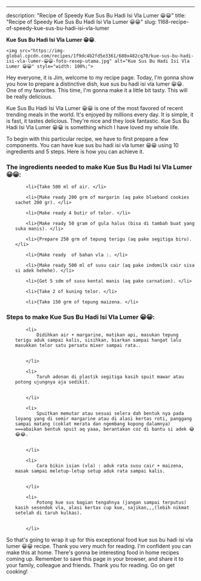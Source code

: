 ---
description: "Recipe of Speedy Kue Sus Bu Hadi Isi Vla Lumer 😀😀"
title: "Recipe of Speedy Kue Sus Bu Hadi Isi Vla Lumer 😀😀"
slug: 1168-recipe-of-speedy-kue-sus-bu-hadi-isi-vla-lumer

<p>
	<strong>Kue Sus Bu Hadi Isi Vla Lumer 😀😀</strong>. 
	
</p>
<p>
	
	<img src="https://img-global.cpcdn.com/recipes/1f9dc4b2fd5e3361/680x482cq70/kue-sus-bu-hadi-isi-vla-lumer-😀😀-foto-resep-utama.jpg" alt="Kue Sus Bu Hadi Isi Vla Lumer 😀😀" style="width: 100%;">
	
	
</p>
<p>
	Hey everyone, it is Jim, welcome to my recipe page. Today, I'm gonna show you how to prepare a distinctive dish, kue sus bu hadi isi vla lumer 😀😀. One of my favorites. This time, I'm gonna make it a little bit tasty. This will be really delicious.
</p>
	
<p>
	Kue Sus Bu Hadi Isi Vla Lumer 😀😀 is one of the most favored of recent trending meals in the world. It's enjoyed by millions every day. It is simple, it is fast, it tastes delicious. They're nice and they look fantastic. Kue Sus Bu Hadi Isi Vla Lumer 😀😀 is something which I have loved my whole life.
</p>
<p>
	
</p>

<p>
To begin with this particular recipe, we have to first prepare a few components. You can have kue sus bu hadi isi vla lumer 😀😀 using 10 ingredients and 5 steps. Here is how you can achieve it.
</p>

<h3>The ingredients needed to make Kue Sus Bu Hadi Isi Vla Lumer 😀😀:</h3>

<ol>
	
		<li>{Take 500 ml of air. </li>
	
		<li>{Make ready 200 grm of margarin (aq pake blueband cookies sachet 200 gr). </li>
	
		<li>{Make ready 4 butir of telor. </li>
	
		<li>{Make ready 50 gram of gula halus (bisa di tambah buat yang suka manis). </li>
	
		<li>{Prepare 250 grm of tepung terigu (aq pake segitiga biru). </li>
	
		<li>{Make ready  of bahan vla :. </li>
	
		<li>{Make ready 500 ml of susu cair (aq pake indomilk cair sisa si adek hehehe). </li>
	
		<li>{Get 5 sdm of susu kental manis (aq pake carnation). </li>
	
		<li>{Take 2 of kuning telor. </li>
	
		<li>{Take 150 grm of tepung maizena. </li>
	
</ol>
<p>
	
</p>

<h3>Steps to make Kue Sus Bu Hadi Isi Vla Lumer 😀😀:</h3>

<ol>
	
		<li>
			Didihkan air + margarine, matikan api, masukan tepung terigu aduk sampai kalis, sisihkan, biarkan sampai hangat lalu masukkan telor satu persatu mixer sampai rata..
			
			
		</li>
	
		<li>
			Taruh adonan di plastik segitiga kasih spuit mawar atau potong ujungnya aja sedikit.
			
			
		</li>
	
		<li>
			Spuitkan memutar atau sesuai selera dah bentuk nya pada loyang yang di semir margarine atau di alasi kertas roti, panggang sampai matang (coklat merata dan ngembang kopong dalamnya) ===abaikan bentuk spuit aq yaaa, berantakan coz di bantu si adek 😂😂😂.
			
			
		</li>
	
		<li>
			Cara bikin isian (vla) : aduk rata susu cair + maizena, masak sampai meletup-letup setup aduk rata sampai kalis.
			
			
		</li>
	
		<li>
			Potong kue sus bagian tengahnya (jangan sampai terputus) kasih sesendok vla, alasi kertas cup kue, sajikan,,,(lebih nikmat setelah di taruh kulkas).
			
			
		</li>
	
</ol>

<p>
	
</p>

<p>
	So that's going to wrap it up for this exceptional food kue sus bu hadi isi vla lumer 😀😀 recipe. Thank you very much for reading. I'm confident you can make this at home. There's gonna be interesting food in home recipes coming up. Remember to save this page in your browser, and share it to your family, colleague and friends. Thank you for reading. Go on get cooking!
</p>
